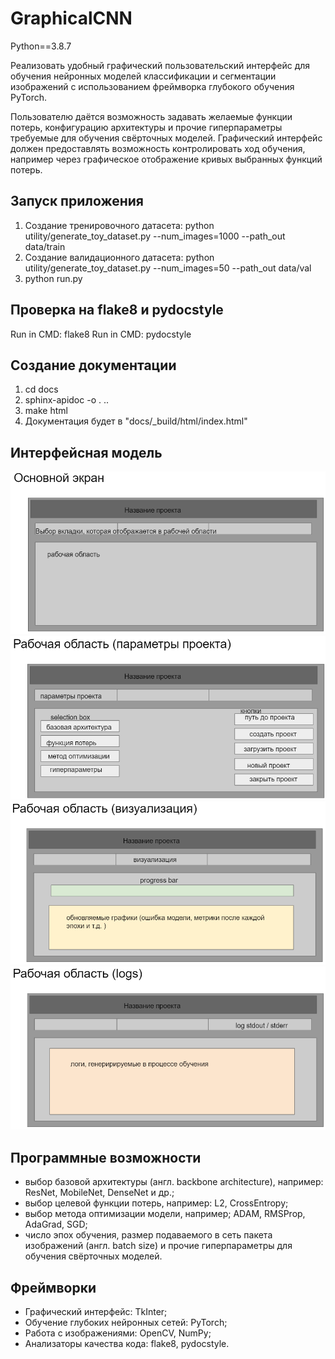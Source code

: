 # GraphicalCNN

Python==3.8.7

Реализовать удобный графический пользовательский интерфейс для обучения нейронных моделей
классификации и сегментации изображений с использованием фреймворка глубокого
обучения PyTorch.

Пользователю даётся возможность задавать желаемые функции потерь, конфигурацию архитектуры
и прочие гиперпараметры требуемые для обучения свёрточных моделей.
Графический интерфейс должен предоставлять возможность контролировать ход обучения, например
через графическое отображение кривых выбранных функций потерь.

## Запуск приложения
1. Создание тренировочного датасета: python utility/generate_toy_dataset.py --num_images=1000 --path_out data/train
2. Создание валидационного датасета: python utility/generate_toy_dataset.py --num_images=50 --path_out data/val
3. python run.py

## Проверка на flake8 и pydocstyle
Run in CMD: flake8
Run in CMD: pydocstyle

## Создание документации
1. cd docs
2. sphinx-apidoc -o . ..
3. make html
4. Документация будет в "docs/_build/html/index.html"


## Интерфейсная модель
![alt text](imgs/img1.png)
![alt text](imgs/img2.png)
![alt text](imgs/img3.png)
![alt text](imgs/img4.png)

## Программные возможности
* выбор базовой архитектуры (англ. backbone architecture), например: ResNet, MobileNet, DenseNet и др.;
* выбор целевой функции потерь, например: L2, CrossEntropy;
* выбор метода оптимизации модели, например; ADAM, RMSProp, AdaGrad, SGD;
* число эпох обучения, размер подаваемого в сеть пакета изображений (англ. batch size)
и прочие гиперпараметры для обучения свёрточных моделей.

## Фреймворки
* Графический интерфейс: TkInter;
* Обучение глубоких нейронных сетей: PyTorch;
* Работа с изображениями: OpenCV, NumPy;
* Анализаторы качества кода: flake8, pydocstyle.
